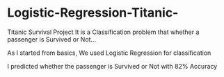 # Logistic-Regression-Titanic-
Titanic Survival Project
It is a Classification problem that whether a passenger is Survived or Not...

As I started from basics, We used Logistic Regression for classification

I predicted whether the passenger is Survived or Not with 82% Accuracy
